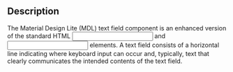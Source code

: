Description
--------------------

The Material Design Lite (MDL) text field component is an enhanced version of the standard HTML <input type="text"> and <input type="textarea"> elements. A text field consists of a horizontal line indicating where keyboard input can occur and, typically, text that clearly communicates the intended contents of the text field.